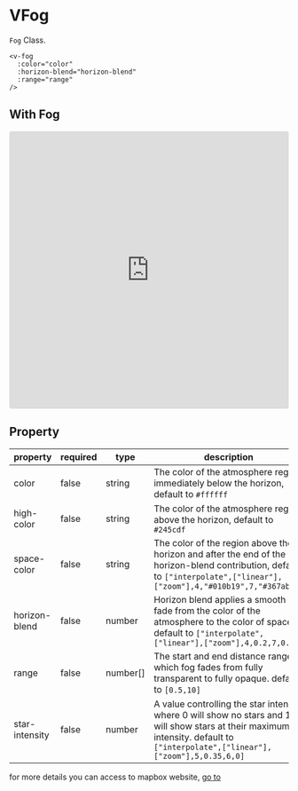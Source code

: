 # VFog

`Fog` Class.

```
<v-fog
  :color="color"
  :horizon-blend="horizon-blend"
  :range="range"
/>
```

## With Fog

<iframe src="https://codesandbox.io/embed/mapvue-vmap-5d689r?fontsize=14&hidescale=1&module=%2Fsrc%2FApp.vue&theme=dark"
     style="width:100%; height:500px; border:0; border-radius: 4px; overflow:hidden;"
     title="mapvue/vmap"
     allow="accelerometer; ambient-light-sensor; camera; encrypted-media; geolocation; gyroscope; hid; microphone; midi; payment; usb; vr; xr-spatial-tracking"
     sandbox="allow-forms allow-modals allow-popups allow-presentation allow-same-origin allow-scripts"
   ></iframe>

## Property

| property       | required | type     | description                                                                                                                                                                     |
| -------------- | -------- | -------- | ------------------------------------------------------------------------------------------------------------------------------------------------------------------------------- |
| color          | false    | string   | The color of the atmosphere region immediately below the horizon, default to `#ffffff`                                                                                          |
| high-color     | false    | string   | The color of the atmosphere region above the horizon, default to `#245cdf`                                                                                                      |
| space-color    | false    | string   | The color of the region above the horizon and after the end of the horizon-blend contribution, default to `["interpolate",["linear"],["zoom"],4,"#010b19",7,"#367ab9"]`         |
| horizon-blend  | false    | number   | Horizon blend applies a smooth fade from the color of the atmosphere to the color of space, default to `["interpolate",["linear"],["zoom"],4,0.2,7,0.1]`                        |
| range          | false    | number[] | The start and end distance range in which fog fades from fully transparent to fully opaque. default to `[0.5,10]`                                                               |
| star-intensity | false    | number   | A value controlling the star intensity where 0 will show no stars and 1 will show stars at their maximum intensity. default to `["interpolate",["linear"],["zoom"],5,0.35,6,0]` |

for more details you can access to mapbox website, [go to](https://docs.mapbox.com/mapbox-gl-js/style-spec/fog/)
